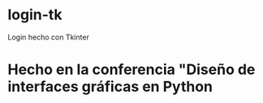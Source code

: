# login-tk
Login hecho con Tkinter

# Hecho en la conferencia "Diseño de interfaces gráficas en Python 
